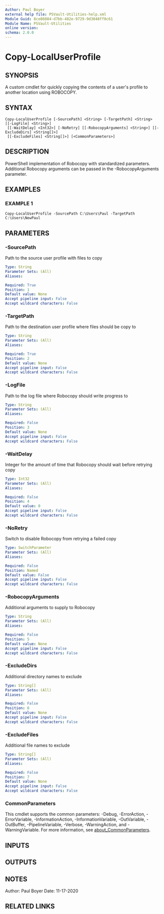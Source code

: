```yaml
---
Author: Paul Boyer
external help file: PSVault-Utilities-help.xml
Module Guid: 8ce86084-d7bb-482e-9729-9d3048ff0c61
Module Name: PSVault-Utilities
online version:
schema: 2.0.0
---
```


# Copy-LocalUserProfile

## SYNOPSIS
A custom cmdlet for quickly copying the contents of a user's profile to another location using ROBOCOPY.

## SYNTAX

```
Copy-LocalUserProfile [-SourcePath] <String> [-TargetPath] <String> [[-LogFile] <String>]
 [[-WaitDelay] <Int32>] [-NoRetry] [[-RobocopyArguments] <String>] [[-ExcludeDirs] <String[]>]
 [[-ExcludeFiles] <String[]>] [<CommonParameters>]
```

## DESCRIPTION
PowerShell implementation of Robocopy with standardized parameters.
Additional Robocopy arguments can be passed in the
-RobocopyArguments parameter.

## EXAMPLES

### EXAMPLE 1
```
Copy-LocalUserProfile -SourcePath C:\Users\Paul -TargetPath C:\Users\NewPaul
```

## PARAMETERS

### -SourcePath
Path to the source user profile with files to copy

```yaml
Type: String
Parameter Sets: (All)
Aliases:

Required: True
Position: 1
Default value: None
Accept pipeline input: False
Accept wildcard characters: False
```

### -TargetPath
Path to the destination user profile where files should be copy to

```yaml
Type: String
Parameter Sets: (All)
Aliases:

Required: True
Position: 2
Default value: None
Accept pipeline input: False
Accept wildcard characters: False
```

### -LogFile
Path to the log file where Robocopy should write progress to

```yaml
Type: String
Parameter Sets: (All)
Aliases:

Required: False
Position: 3
Default value: None
Accept pipeline input: False
Accept wildcard characters: False
```

### -WaitDelay
Integer for the amount of time that Robocopy should wait before retrying copy

```yaml
Type: Int32
Parameter Sets: (All)
Aliases:

Required: False
Position: 4
Default value: 0
Accept pipeline input: False
Accept wildcard characters: False
```

### -NoRetry
Switch to disable Robocopy from retrying a failed copy

```yaml
Type: SwitchParameter
Parameter Sets: (All)
Aliases:

Required: False
Position: Named
Default value: False
Accept pipeline input: False
Accept wildcard characters: False
```

### -RobocopyArguments
Additional arguments to supply to Robocopy

```yaml
Type: String
Parameter Sets: (All)
Aliases:

Required: False
Position: 5
Default value: None
Accept pipeline input: False
Accept wildcard characters: False
```

### -ExcludeDirs
Additional directory names to exclude

```yaml
Type: String[]
Parameter Sets: (All)
Aliases:

Required: False
Position: 6
Default value: None
Accept pipeline input: False
Accept wildcard characters: False
```

### -ExcludeFiles
Additional file names to exclude

```yaml
Type: String[]
Parameter Sets: (All)
Aliases:

Required: False
Position: 7
Default value: None
Accept pipeline input: False
Accept wildcard characters: False
```

### CommonParameters
This cmdlet supports the common parameters: -Debug, -ErrorAction, -ErrorVariable, -InformationAction, -InformationVariable, -OutVariable, -OutBuffer, -PipelineVariable, -Verbose, -WarningAction, and -WarningVariable. For more information, see [about_CommonParameters](http://go.microsoft.com/fwlink/?LinkID=113216).

## INPUTS

## OUTPUTS

## NOTES
Author: Paul Boyer
Date: 11-17-2020

## RELATED LINKS
